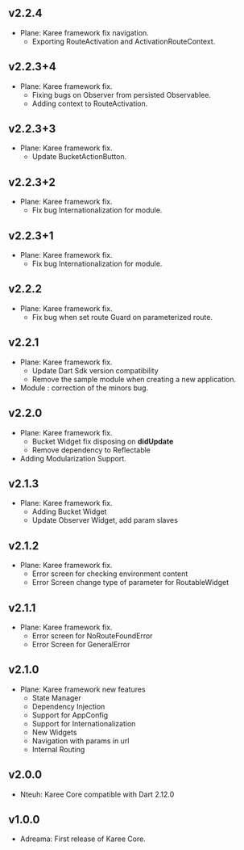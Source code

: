## v2.2.4
  * Plane: Karee framework fix navigation.
    * Exporting RouteActivation and ActivationRouteContext.
## v2.2.3+4
  * Plane: Karee framework fix.
    * Fixing bugs on Observer from persisted Observablee.
    * Adding context to RouteActivation.
## v2.2.3+3
  * Plane: Karee framework fix.
    * Update BucketActionButton.
## v2.2.3+2
  * Plane: Karee framework fix.
    * Fix bug Internationalization for module.
## v2.2.3+1
  * Plane: Karee framework fix.
    * Fix bug Internationalization for module.
## v2.2.2
  * Plane: Karee framework fix.
    * Fix bug when set route Guard on parameterized route.
## v2.2.1
  * Plane: Karee framework fix.
    * Update Dart Sdk version compatibility
    * Remove the sample module when creating a new application.
  * Module : correction of the minors bug.
## v2.2.0
  * Plane: Karee framework fix.
    * Bucket Widget fix disposing on **didUpdate**
    * Remove dependency to Reflectable
  * Adding Modularization Support.
## v2.1.3
  * Plane: Karee framework fix.
    * Adding Bucket Widget
    * Update Observer Widget, add param slaves
## v2.1.2
  * Plane: Karee framework fix.
    * Error screen for checking environment content
    * Error Screen change type of parameter for RoutableWidget 
## v2.1.1
  * Plane: Karee framework fix.
    * Error screen for NoRouteFoundError
    * Error Screen for GeneralError
## v2.1.0

 * Plane: Karee framework new features
   * State Manager
   * Dependency Injection
   * Support for AppConfig
   * Support for Internationalization
   * New Widgets
   * Navigation with params in url
   * Internal Routing
## v2.0.0

 * Nteuh: Karee Core compatible with Dart 2.12.0

## v1.0.0

* Adreama: First release of Karee Core.
